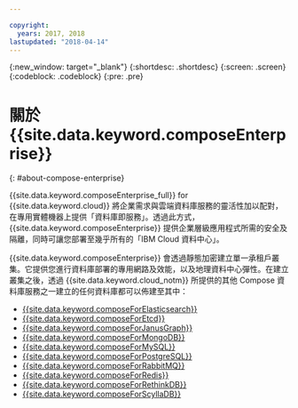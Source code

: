 ```yaml
---

copyright:
  years: 2017, 2018
lastupdated: "2018-04-14"
---
```


{:new_window: target="_blank"}
{:shortdesc: .shortdesc}
{:screen: .screen}
{:codeblock: .codeblock}
{:pre: .pre}

# 關於 {{site.data.keyword.composeEnterprise}}
{: #about-compose-enterprise}

{{site.data.keyword.composeEnterprise_full}} for {{site.data.keyword.cloud}} 將企業需求與雲端資料庫服務的靈活性加以配對，在專用實體機器上提供「資料庫即服務」。透過此方式，{{site.data.keyword.composeEnterprise}} 提供企業層級應用程式所需的安全及隔離，同時可讓您部署至幾乎所有的「IBM Cloud 資料中心」。

{{site.data.keyword.composeEnterprise}} 會透過靜態加密建立單一承租戶叢集。它提供您進行資料庫部署的專用網路及效能，以及地理資料中心彈性。在建立叢集之後，透過 {{site.data.keyword.cloud_notm}} 所提供的其他 Compose 資料庫服務之一建立的任何資料庫都可以佈建至其中：

- [{{site.data.keyword.composeForElasticsearch}}](https://console.{DomainName}/catalog/services/compose-for-elasticsearch)
- [{{site.data.keyword.composeForEtcd}}](https://console.{DomainName}/catalog/services/compose-for-etcd)
- [{{site.data.keyword.composeForJanusGraph}}](https://console.{DomainName}/catalog/services/compose-for-janusgraph)
- [{{site.data.keyword.composeForMongoDB}}](https://console.{DomainName}/catalog/services/compose-for-mongodb)
- [{{site.data.keyword.composeForMySQL}}](https://console.{DomainName}/catalog/services/compose-for-mysql)
- [{{site.data.keyword.composeForPostgreSQL}}](https://console.{DomainName}/catalog/services/compose-for-postgresql)
- [{{site.data.keyword.composeForRabbitMQ}}](https://console.{DomainName}/catalog/services/compose-for-rabbitmq)
- [{{site.data.keyword.composeForRedis}}](https://console.{DomainName}/catalog/services/compose-for-redis)
- [{{site.data.keyword.composeForRethinkDB}}](https://console.{DomainName}/catalog/services/compose-for-rethinkdb)
- [{{site.data.keyword.composeForScyllaDB}}](https://console.{DomainName}/catalog/services/compose-for-scylladb)
